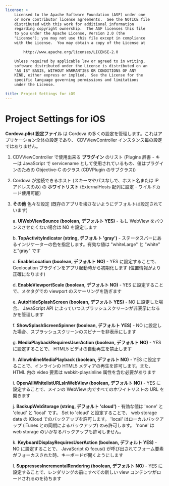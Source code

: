 ```yaml
---
license: >
    Licensed to the Apache Software Foundation (ASF) under one
    or more contributor license agreements.  See the NOTICE file
    distributed with this work for additional information
    regarding copyright ownership.  The ASF licenses this file
    to you under the Apache License, Version 2.0 (the
    "License"); you may not use this file except in compliance
    with the License.  You may obtain a copy of the License at

        http://www.apache.org/licenses/LICENSE-2.0

    Unless required by applicable law or agreed to in writing,
    software distributed under the License is distributed on an
    "AS IS" BASIS, WITHOUT WARRANTIES OR CONDITIONS OF ANY
    KIND, either express or implied.  See the License for the
    specific language governing permissions and limitations
    under the License.

title: Project Settings for iOS
---
```


Project Settings for iOS
========================

**Cordova.plist 設定ファイル** は Cordova の多くの設定を管理します。これはアプリケーション全体の設定であり、 CDVViewController インスタンス毎の設定ではありません。

1. CDVViewController で使用出来る **プラグイン** のリスト (Plugins 辞書 - キーは JavaScript で servicename として使用されているもの、値はプラグインのための Objective-C のクラス (CDVPlugin のサブクラス))
2. Cordova が接続できるホスト (スキーマやパスなしで、ホスト名または IP アドレスのみ) の **ホワイトリスト** (ExternalHosts 配列に設定 - ワイルドカード使用可能)
3. **その他** 色々な設定 (既存のアプリを壊さないようにデフォルトは設定されています)

    a. **UIWebViewBounce (boolean, デフォルト YES)** - もし WebView をバウンスさせたくない場合は NO を設定します

    b. **TopActivityIndicator (string, デフォルト 'gray')** - ステータスバーにあるインジケーターの色を指定します。有効な値は "whiteLarge" と "white" と"gray" です

    c. **EnableLocation (boolean, デフォルト NO)** - YES に設定することで、 Geolocation プラグインをアプリ起動時から初期化します (位置情報がより正確になります)

    d. **EnableViewportScale (boolean, デフォルト NO)** - YES に設定することで、メタタグでの viewport のスケーリングを防ぎます

    e. **AutoHideSplashScreen (boolean, デフォルト YES)** - NO に設定した場合、 JavaScript API によっていつスプラッシュスクリーンが非表示になるかを管理します

    f. **ShowSplashScreenSpinner (boolean, デフォルト YES)** - NO に設定した場合、スプラッシュスクリーンのスピナーを非表示にします

    g. **MediaPlaybackRequiresUserAction (boolean, デフォルト NO)** - YES に設定することで、 HTML5 ビデオの自動再生を禁止します

    h. **AllowInlineMediaPlayback (boolean, デフォルト NO)** - YES に設定することで、インラインの HTML5 メディアの再生を許可します。また、 HTML 内の video 要素は webkit-playsinline 属性を含む必要があります

    i. **OpenAllWhitelistURLsInWebView (boolean, デフォルト NO)** - YES に設定することで、メインの WebView 内ですべてのホワイトリストの URL を開きます

    j. **BackupWebStorage (string, デフォルト 'cloud')** - 有効な値は 'none' と 'cloud' と 'local' です。 Set to 'cloud' と設定することで、 web storage data の iCloud でのバックアップを許可します。 'local' はローカルバックアップ (iTunes との同期によるバックアップ) のみ許可します。 'none' は web storage のいかなるバックアップも許可しません。

    k. **KeyboardDisplayRequiresUserAction (boolean, デフォルト YES)** - NO に設定することで、 JavaScript の focus() が呼び出されてフォーム要素がフォーカスされた時、キーボードが開くようにします

    l. **SuppressesIncrementalRendering (boolean, デフォルト NO)** - YES に設定することで、レンダリングの前にすべての新しい view コンテンツがロードされるのを待ちます

